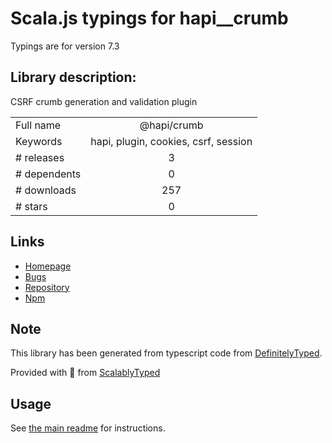 
# Scala.js typings for hapi__crumb

Typings are for version 7.3

## Library description:
CSRF crumb generation and validation plugin

|                    |                 |
| ------------------ | :-------------: |
| Full name          | @hapi/crumb |
| Keywords           | hapi, plugin, cookies, csrf, session |
| # releases         | 3 |
| # dependents       | 0 |
| # downloads        | 257 |
| # stars            | 0 |

## Links
- [Homepage](https://github.com/hapijs/crumb#readme)
- [Bugs](https://github.com/hapijs/crumb/issues)
- [Repository](https://github.com/hapijs/crumb)
- [Npm](https://www.npmjs.com/package/%40hapi%2Fcrumb)
    


## Note
This library has been generated from typescript code from [DefinitelyTyped](https://definitelytyped.org).

Provided with :purple_heart: from [ScalablyTyped](https://github.com/oyvindberg/ScalablyTyped)

## Usage
See [the main readme](../../readme.md) for instructions.


